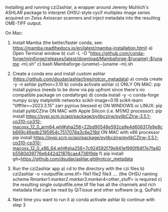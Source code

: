 Installing and running czi2ashlar, a wrapper around Jeremy Muhlich's ASHLAR package to interpret OHSU-style cycif multiplex image series
acquired on Zeiss Axioscan scanners and inject metadata into the resulting OME-TIFF output.

On Mac:
1) Install Mamba (the better/faster conda, see: https://mamba.readthedocs.io/en/latest/mamba-installation.html)
   a) Open Terminal window
   b) curl -L -O "https://github.com/conda-forge/miniforge/releases/latest/download/Mambaforge-$(uname)-$(uname -m).sh"
   c) bash Mambaforge-$(uname)-$(uname -m).sh

2) Create a conda env and install custom ashlar (https://github.com/dsudar/ashlar/tree/rotcor_metadata)
   a) conda create -y -n ashlar python=3.10
   b) conda activate ashlar
   c) ONLY ON MAC: pip install pyjnius       (needs to be done via pip upfront since there's no compatible package on condaforge)
   d) conda install -y -c conda-forge numpy scipy matplotlib networkx scikit-image=0.19 scikit-learn "tifffile>=2023.3.15" zarr pyjnius blessed
   e) ON WINDOWS or LINUX: pip install pylibCZIrw
      ON MAC with Apple Silicon (i.e. M1/M2 processor):
      pip install https://pypi.scm.io/api/package/pylibczirw/pylibCZIrw-3.5.1-cp310-cp310-macosx_12_0_arm64.whl#sha256=22bd90548e592ca9e4d606317e9e8cb669c46edb2195954c7517078a3c6e218d
      ON MAC with x86 processor
      pip install https://pypi.scm.io/api/package/pylibczirw/pylibCZIrw-3.5.1-cp310-cp310-macosx_12_0_x86_64.whl#sha256=7c924592f79e941ef990f64f7e7fa40b5580d39776e6442d21876cae4736f9de
   f) pip install git+https://github.com/dsudar/ashlar.git@rotcor_metadata

3) Run the czi2ashlar app
   a) cd to the directory with the czi files
   b) czi2ashlar -o <outputfile.ome.tif> file1 file2 file3 ....  (the OHSU naming scheme R<cycle>_marker1.marker2.marker3.marker4_<other_stuff> is required
   c) the resulting single outputfile.ome.tif file has all the channels and rich metadata that can be read by QiTissue and other software (e.g. QuPath)

4) Next time you want to run it
   a) conda activate ashlar
   b) continue with step 3

